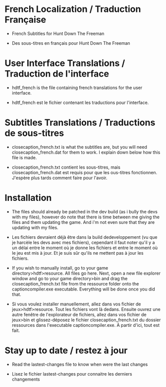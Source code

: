 # French Localization / Traduction Française
- French Subtitles for Hunt Down The Freeman

- Des sous-titres en français pour Hunt Down The Freeman

# User Interface Translations / Traduction de l'interface
- hdtf_french is the file containing french translations for the user interface.

- hdtf_french est le fichier contenant les traductions pour l'interface.
# Subtitles Translations / Traductions de sous-titres
- closecaption_french.txt is what the subtitles are, but you will need closecaption_french.dat for them to work. I explain down below how this file is made.

- closecaption_french.txt contient les sous-titres, mais closecaption_french.dat est requis pour que les ous-titres fonctionnen. J'espère plus tards comment faire pour l'avoir.

# Installation
- The files should already be patched in the dev build (as i bully the devs with my files), however do note that there is time between me giving the files and them updating the game. And i'm not even sure that they are updating with my files.

- Les fichiers devraient déjà être dans la build dedeveloppement (vu que je harcèle les devs avec mes fichiers), cependant il faut noter qu'il y a un délai entre le moment où je donne les fichiers et entre le moment où le jeu est mis à jour. Et je suis sûr qu'ils ne mettent pas à jour les fichiers.

- If you wish to manually install, go to your game directory>hdtf>resource. All files go here. Next, open a new file explorer window and go to your game directory>bin and drag the closecaption_french.txt file from the ressource folder onto the captioncompiler.exe executable. Everything will be done once you did that.

- Si vous voulez installer manuellement, allez dans vos fichier de jeux>hdtf>resource. Tout les fichiers vont là dedans. Ensuite ouvrez une autre fenêtre de l'explorateur de fichiers, allez dans vos fichier de jeux>bin et glissez-déposez le fichier closecaption_french.txt du dossier ressources dans l'executable captioncompiler.exe. À partir d'ici, tout est fait.

# Stay up to date / restez à jour
- Read the lastest-changes file to know when were the last changes

- Lisez le fichier lastest-changes pour connaitre les derniers changements
